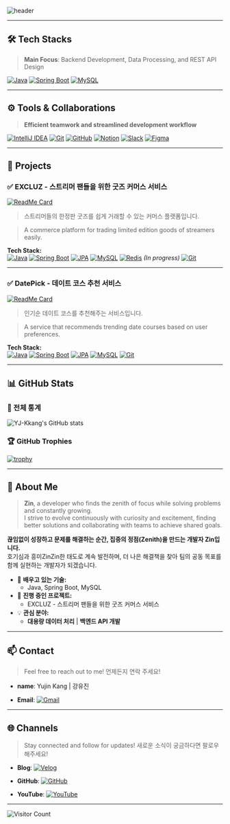 <!-- 헤더 -->
![header](https://capsule-render.vercel.app/api?type=waving&color=gradient&customColorList=10,3,6&height=200&section=header&text=Welcome%20to%20Zin's%20GitHub&fontSize=40&fontColor=FFFFFF&animation=twinkling)

---

## 🛠️ **Tech Stacks**
> **Main Focus**: Backend Development, Data Processing, and REST API Design

[![Java](https://img.shields.io/badge/Java-007396?style=for-the-badge&logo=java&logoColor=white)](https://www.oracle.com/java/)
[![Spring Boot](https://img.shields.io/badge/SpringBoot-6DB33F?style=for-the-badge&logo=springboot&logoColor=white)](https://spring.io/projects/spring-boot)
[![MySQL](https://img.shields.io/badge/MySQL-1E4C68?style=for-the-badge&logo=mysql&logoColor=white)](https://www.mysql.com/)

---

## ⚙️ **Tools & Collaborations**
> **Efficient teamwork and streamlined development workflow**

[![IntelliJ IDEA](https://img.shields.io/badge/IntelliJ%20IDEA-000000?style=for-the-badge&logo=intellijidea&logoColor=white)](https://www.jetbrains.com/idea/)
[![Git](https://img.shields.io/badge/Git-F05032?style=for-the-badge&logo=git&logoColor=white)](https://git-scm.com/)
[![GitHub](https://img.shields.io/badge/GitHub-181717?style=for-the-badge&logo=github&logoColor=white)](https://github.com/)
[![Notion](https://img.shields.io/badge/Notion-000000?style=for-the-badge&logo=notion&logoColor=white)](https://www.notion.so/)
[![Slack](https://img.shields.io/badge/Slack-4A154B?style=for-the-badge&logo=slack&logoColor=white)](https://slack.com/)
[![Figma](https://img.shields.io/badge/Figma-F24E1E?style=for-the-badge&logo=figma&logoColor=white)](https://www.figma.com/)

---

## 🚀 Projects

### ✅ **EXCLUZ - 스트리머 팬들을 위한 굿즈 커머스 서비스**
[![ReadMe Card](https://github-readme-stats.vercel.app/api/pin/?username=TrainH&repo=excluz&title_color=00796B&text_color=20A177&icon_color=F39C12&bg_color=FFFFFF)](https://github.com/TrainH/excluz)
> 스트리머들의 한정판 굿즈를 쉽게 거래할 수 있는 커머스 플랫폼입니다.

> A commerce platform for trading limited edition goods of streamers easily.

**Tech Stack:**  
[![Java](https://img.shields.io/badge/Java-007396?style=flat&logo=java&logoColor=white)](https://www.oracle.com/java/)
[![Spring Boot](https://img.shields.io/badge/SpringBoot-6DB33F?style=flat&logo=springboot&logoColor=white)](https://spring.io/projects/spring-boot)
[![JPA](https://img.shields.io/badge/JPA-6D3F5B?style=flat)](https://jakarta.ee/specifications/persistence/)
[![MySQL](https://img.shields.io/badge/MySQL-1E4C68?style=flat&logo=mysql&logoColor=white)](https://www.mysql.com/)
[![Redis](https://img.shields.io/badge/Redis-DC382D?style=flat&logo=redis&logoColor=white)](https://redis.io/) *(In progress)*
[![Git](https://img.shields.io/badge/Git-F05032?style=flat&logo=git&logoColor=white)](https://git-scm.com/)

---

### ✅ **DatePick - 데이트 코스 추천 서비스**
[![ReadMe Card](https://github-readme-stats.vercel.app/api/pin/?username=nuelbin&repo=DatePickProject&title_color=00796B&text_color=20A177&icon_color=F39C12&bg_color=FFFFFF)](https://github.com/nuelbin/DatePickProject)
> 인기순 데이트 코스를 추천해주는 서비스입니다.

> A service that recommends trending date courses based on user preferences.  

**Tech Stack:**  
[![Java](https://img.shields.io/badge/Java-007396?style=flat&logo=java&logoColor=white)](https://www.oracle.com/java/)
[![Spring Boot](https://img.shields.io/badge/SpringBoot-6DB33F?style=flat&logo=springboot&logoColor=white)](https://spring.io/projects/spring-boot)
[![JPA](https://img.shields.io/badge/JPA-6D3F5B?style=flat)](https://jakarta.ee/specifications/persistence/)
[![MySQL](https://img.shields.io/badge/MySQL-1E4C68?style=flat&logo=mysql&logoColor=white)](https://www.mysql.com/)
[![Git](https://img.shields.io/badge/Git-F05032?style=flat&logo=git&logoColor=white)](https://git-scm.com/)

---

## 📊 GitHub Stats
### 🌟 전체 통계
![YJ-Kkang's GitHub stats](https://github-readme-stats.vercel.app/api?username=YJ-Kkang&show_icons=true&theme=custom&title_color=00796B&text_color=20A177&icon_color=F39C12&bg_color=FFFFFF)

### 🏆 GitHub Trophies
[![trophy](https://github-profile-trophy.vercel.app/?username=YJ-Kkang&theme=chalk&row=2&column=3)](https://github.com/ryo-ma/github-profile-trophy)

---
## 👋 About Me

> **Zin**, a developer who finds the zenith of focus while solving problems and constantly growing.  
> I strive to evolve continuously with curiosity and excitement, finding better solutions and collaborating with teams to achieve shared goals.

**끊임없이 성장하고 문제를 해결하는 순간, 집중의 정점(Zenith)을 만드는 개발자 Zin입니다.**  
호기심과 흥미ZinZin한 태도로 계속 발전하며, 더 나은 해결책을 찾아 팀의 공동 목표를 함께 실현하는 개발자가 되겠습니다.

- 🌱 **배우고 있는 기술:**
  - Java, Spring Boot, MySQL
- 🔭 **진행 중인 프로젝트:**
  - EXCLUZ - 스트리머 팬들을 위한 굿즈 커머스 서비스
- 💡 **관심 분야:**
  - **대용량 데이터 처리** | **백엔드 API 개발**

---
## 📫 Contact
> Feel free to reach out to me! 언제든지 연락 주세요!
- **name**: Yujin Kang | 강유진

- **Email**: [![Gmail](https://img.shields.io/badge/Gmail-D14836?style=flat&logo=gmail&logoColor=white)](mailto:kyujin995@gmail.com)

---

## 🌐 Channels
> Stay connected and follow for updates! 새로운 소식이 궁금하다면 팔로우 해주세요!

- **Blog**: [![Velog](https://img.shields.io/badge/Velog-20C997?style=flat&logo=velog&logoColor=white)](https://velog.io/@yjkang)

- **GitHub**: [![GitHub](https://img.shields.io/badge/GitHub-181717?style=flat&logo=github&logoColor=white)](https://github.com/YJ-Kkang)

- **YouTube**: [![YouTube](https://img.shields.io/badge/YouTube-FF0000?style=flat&logo=youtube&logoColor=white)](https://www.youtube.com/channel/UCLpKldhW2m6PonpPDiPFMtw)

---

<!-- 깃허브 방문자 수 카운터 -->
![Visitor Count](https://komarev.com/ghpvc/?username=YJ-Kkang&color=00CED1)
